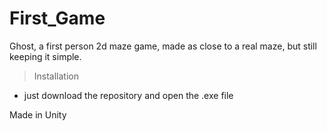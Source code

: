 # First_Game
Ghost, a first person 2d maze game, made as close to a real maze, but still keeping it simple.

>Installation

- just download the repository and open the .exe file

Made in Unity
